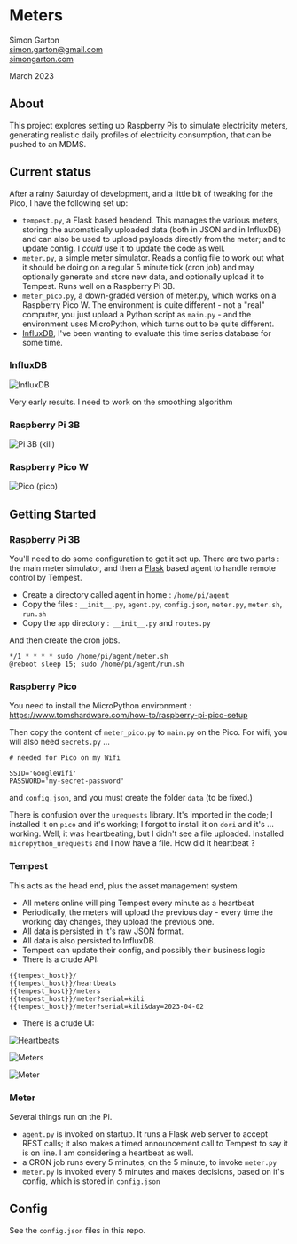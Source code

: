 # Meters

Simon Garton  
simon.garton@gmail.com  
[simongarton.com](https://simongarton.com)  

March 2023

## About

This project explores setting up Raspberry Pis to simulate electricity meters, generating realistic daily
profiles of electricity consumption, that can be pushed to an MDMS.

## Current status

After a rainy Saturday of development, and a little bit of tweaking for the Pico, I have the following set up:

- `tempest.py`, a Flask based headend. This manages the various meters, storing the automatically uploaded data (both in JSON and in InfluxDB) and can also be used to upload payloads directly from the meter; and to update config. I _could_ use it to update the code as well.
- `meter.py`, a simple meter simulator. Reads a config file to work out what it should be doing on a regular 5 minute tick (cron job) and may optionally generate and store new data, and optionally upload it to Tempest. Runs well on a Raspberry Pi 3B.
- `meter_pico.py`, a down-graded version of meter.py, which works on a Raspberry Pico W. The environment is quite different - not a "real" computer, you just upload a Python script as `main.py` - and the environment uses MicroPython, which turns out to be quite different.
- [InfluxDB](https://www.influxdata.com/), I've been wanting to evaluate this time series database for some time.

### InfluxDB

![InfluxDB](images/influx_db.png)

Very early results. I need to work on the smoothing algorithm

### Raspberry Pi 3B

![Pi 3B (kili)](images/kili.jpg)

### Raspberry Pico W

![Pico (pico)](images/pico.jpg)

## Getting Started

### Raspberry Pi 3B

You'll need to do some configuration to get it set up. There are two parts : the main meter simulator,
and then a [Flask](https://flask.palletsprojects.com/en/2.2.x/) based agent to handle remote control by Tempest.

- Create a directory called agent in home : `/home/pi/agent`
- Copy the files : `__init__.py`, `agent.py`, `config.json`, `meter.py`, `meter.sh`, `run.sh`
- Copy the `app` directory :` __init__.py` and `routes.py`

And then create the cron jobs.

```
*/1 * * * * sudo /home/pi/agent/meter.sh
@reboot sleep 15; sudo /home/pi/agent/run.sh
```

### Raspberry Pico

You need to install the MicroPython environment : https://www.tomshardware.com/how-to/raspberry-pi-pico-setup

Then copy the content of `meter_pico.py` to `main.py` on the Pico. For wifi, you will also need `secrets.py` ...

```
# needed for Pico on my Wifi

SSID='GoogleWifi'
PASSWORD='my-secret-password'
```

and `config.json`, and you must create the folder `data` (to be fixed.)

There is confusion over the `urequests` library. It's imported in the code; I installed it on `pico` and it's working; 
I forgot to install it on `dori` and it's ... working. Well, it was heartbeating, but I didn't see a file uploaded.
Installed `micropython_urequests` and I now have a file. How did it heartbeat ?

### Tempest

This acts as the head end, plus the asset management system.

- All meters online will ping Tempest every minute as a heartbeat
- Periodically, the meters will upload the previous day - every time the working day changes, they upload the previous one.
- All data is persisted in it's raw JSON format.
- All data is also persisted to InfluxDB.
- Tempest can update their config, and possibly their business logic
- There is a crude API:

```
{{tempest_host}}/
{{tempest_host}}/heartbeats
{{tempest_host}}/meters
{{tempest_host}}/meter?serial=kili
{{tempest_host}}/meter?serial=kili&day=2023-04-02
```

- There is a crude UI:

![Heartbeats](images/heartbeats.png)

![Meters](images/meters.png)

![Meter](images/meter.png)


### Meter

Several things run on the Pi.

- `agent.py` is invoked on startup. It runs a Flask web server to accept REST calls; it also makes a timed
announcement call to Tempest to say it is on line. I am considering a heartbeat as well.
- a CRON job runs every 5 minutes, on the 5 minute, to invoke `meter.py`
- `meter.py` is invoked every 5 minutes and makes decisions, based on it's config, which is stored in `config.json`

## Config

See the `config.json` files in this repo.
